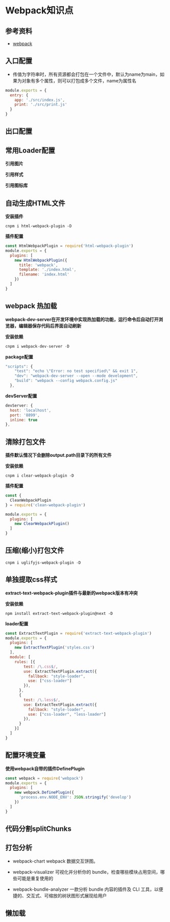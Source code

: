 # Webpack知识点

## 参考资料

+ [webpack](https://juejin.im/post/5de06aa851882572d672c1ad#0_8)

## 入口配置

+ 传值为字符串时，所有资源都会打包在一个文件中，默认为name为main，如果为对象有多个属性，则可以打包成多个文件，name为属性名

```js
module.exports = {
  entry: {
    app: './src/index.js',
    print: './src/print.js'
  }
}
```
## 出口配置

## 常用Loader配置

**引用图片**

**引用样式**

**引用图标库**

## 自动生成HTML文件

**安装插件**

```
cnpm i html-webpack-plugin -D
```

**插件配置**

```js
const HtmlWebpackPlugin = require('html-webpack-plugin')
module.exports = {
  plugins: [
    new HtmlWebpackPlugin({
      title: 'webpack',
      template: './index.html',
      filename: 'index.html'
    })
  ]
}
```

## webpack 热加载

**webpack-dev-server在开发环境中实现热加载的功能，运行命令后自动打开浏览器，编辑器保存代码后界面自动刷新**

**安装依赖**

```js
cnpm i webpack-dev-server -D
```
**package配置**

```js
"scripts": {
    "test": "echo \"Error: no test specified\" && exit 1",
    "dev": "webpack-dev-server --open --mode development",
    "build": "webpack --config webpack.config.js"
  },
```

**devServer配置**

```js
devServer: {
  host: 'localhost',
  port: '8899',
  inline: true
},
```

## 清除打包文件

**插件默认情况下会删除output.path目录下的所有文件**

**安装依赖**

```
cnpm i clear-webpack-plugin -D
```

**插件配置**

```js
const {
  CleanWebpackPlugin
} = require('clean-webpack-plugin')

module.exports = {
  plugins: [
    new ClearWebpackPlugin()
  ]
}
```

## 压缩(缩小)打包文件

```
cnpm i uglifyjs-webpack-plugin -D
```

## 单独提取css样式

**extract-text-webpack-plugin插件与最新的webpack版本有冲突**

**安装依赖**

```
npm install extract-text-webpack-plugin@next -D
```

**loader配置**

```js
const ExtractTextPlugin = require('extract-text-webpack-plugin')
module.exports = {
  plugins: [
    new ExtractTextPlugin('styles.css')
  ],
  module: [
    rules: [{
        test: /\.css$/,
        use: ExtractTextPlugin.extract({
          fallback: "style-loader",
          use: ["css-loader"]
        }),
      },
      {
        test: /\.less$/,
        use: ExtractTextPlugin.extract({
          fallback: "style-loader",
          use: ["css-loader", "less-loader"]
        }),
      }
    }]
  ]
}
```

## 配置环境变量

**使用webpack自带的插件DefinePlugin**

```js
const webpack = require('webpack')
module.exports = {
  plugins: [
    new webpack.DefinePlugin({
      'process.env.NODE_ENV': JSON.stringify('develop')
    })
  ]
}
```

## 代码分割splitChunks

## 打包分析

+ webpack-chart webpack 数据交互饼图。

+ webpack-visualizer 可视化并分析你的 bundle，检查哪些模块占用空间，哪些可能是重复使用的

+ webpack-bundle-analyzer 一款分析 bundle 内容的插件及 CLI 工具，以便捷的、交互式、可缩放的树状图形式展现给用户

## 懒加载

## 

